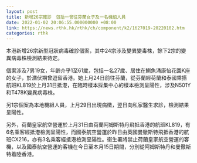 ```yaml
---
layout: post
title: 新增26宗確診　包括一曾往芬蘭女子及一名機組人員　
date: 2022-01-02 20:06:55.000000000 +08:00
link: https://news.rthk.hk/rthk/ch/component/k2/1627019-20220102.htm
categories: rthk
---
```


本港新增26宗新型冠狀病毒確診個案，其中24宗涉及變異變毒株，餘下2宗的變異病毒株檢測結果待定。

個案涉及7男19女，年齡介乎1至61歲，包括一名27歲、居住在鰂魚涌康怡花園K座的女子，於潛伏期曾逗留香港。她上月24日前往芬蘭，從芬蘭經荷蘭和泰國乘搭航班KL819於上月31日抵港，在臨時樣本採集中心的樣本檢測呈陽性，涉及N501Y和T478K變異病毒株。

另1宗個案為本地機組人員，上月29日出現病徵，翌日向私家醫生求診，檢測結果呈陽性。

另外，荷蘭皇家航空營運於上月31日由荷蘭阿姆斯特丹飛抵香港的航班KL819，有6名乘客經抵港檢測呈陽性，而國泰航空營運於昨日由英國曼徹斯特飛抵香港的航班CX216，亦有3名乘客經抵港檢測呈陽性。衞生署將禁止荷蘭皇家航空營運的客機，以及國泰航空營運的客機在今日至本月15日期間，分別從阿姆斯特丹和曼徹斯特着陸香港。
